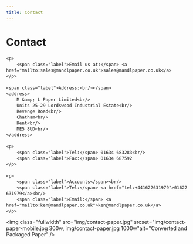 ```yaml
---
title: Contact
---
```


<div class="cms cms-contact">
    <h1>Contact</h1>

    <p>
        <span class="label">Email us at:</span> <a href="mailto:sales@mandlpaper.co.uk">sales@mandlpaper.co.uk</a>
    </p>

    <span class="label">Address:<br/></span>
    <address>
        M &amp; L Paper Limited<br/>
        Units 25-29 Lordswood Industrial Estate<br/>
        Revenge Road<br/>
        Chatham<br/>
        Kent<br/>
        ME5 8UD<br/>
    </address>

    <p>
        <span class="label">Tel:</span> 01634 683283<br/>
        <span class="label">Fax:</span> 01634 687592
    </p>

    <p>
        <span class="label">Accounts</span><br/>
        <span class="label">Tel:</span> <a href="tel:+441622631979">01622 631979</a><br/>
        <span class="label">Email:</span> <a href="mailto:ken@mandlpaper.co.uk">ken@mandlpaper.co.uk</a>
    </p>
    
</div>                

<img class="fullwidth" src="img/contact-paper.jpg" srcset="img/contact-paper-mobile.jpg 300w, img/contact-paper.jpg 1000w"alt="Converted and Packaged Paper" />